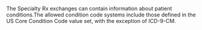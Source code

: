 <p>The Specialty Rx exchanges can contain information about patient conditions.The allowed condition code systems include those defined in the US Core Condition Code value set, with the exception of ICD-9-CM. 
<br>